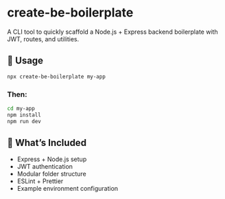 # create-be-boilerplate

A CLI tool to quickly scaffold a Node.js + Express backend boilerplate with JWT, routes, and utilities.

## 🚀 Usage

```bash
npx create-be-boilerplate my-app
```
### Then:
```bash
cd my-app
npm install
npm run dev
```
## 🧱 What’s Included

- Express + Node.js setup
- JWT authentication
- Modular folder structure
- ESLint + Prettier
- Example environment configuration